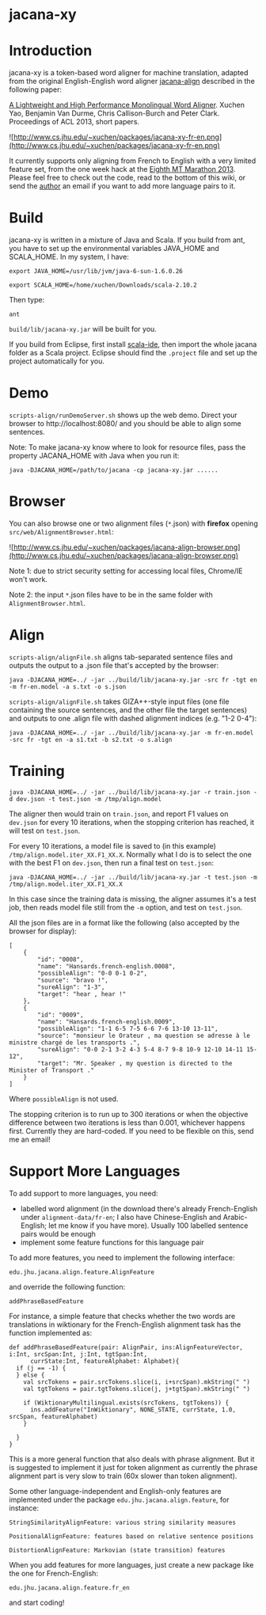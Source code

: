# jacana-xy

# Introduction #

jacana-xy is a token-based word aligner for machine translation, adapted from the original English-English word aligner [jacana-align](http://code.google.com/p/jacana/) described in the following paper:

[A Lightweight and High Performance Monolingual Word Aligner](http://cs.jhu.edu/~xuchen/paper/yao-jacana-wordalign-acl2013.pdf).
Xuchen Yao, Benjamin Van Durme, Chris Callison-Burch and Peter Clark.
Proceedings of ACL 2013, short papers.

![http://www.cs.jhu.edu/~xuchen/packages/jacana-xy-fr-en.png](http://www.cs.jhu.edu/~xuchen/packages/jacana-xy-fr-en.png)

It currently supports only aligning from French to English with a very limited feature set, from the one week hack at the [Eighth MT Marathon 2013](http://ufal.mff.cuni.cz/mtm13/). Please feel free to check out the code, read to the bottom of this wiki, or send the [author](http://www.cs.jhu.edu/~xuchen) an email if you want to add more language pairs to it.


# Build #

jacana-xy is written in a mixture of Java and Scala. If you build from ant, you have to set up the environmental variables JAVA\_HOME and SCALA\_HOME. In my system, I have:

`export JAVA_HOME=/usr/lib/jvm/java-6-sun-1.6.0.26`

`export SCALA_HOME=/home/xuchen/Downloads/scala-2.10.2`

Then type:

`ant`

`build/lib/jacana-xy.jar` will be built for you.

If you build from Eclipse, first install [scala-ide](http://scala-ide.org/), then import the whole jacana folder as a Scala project. Eclipse should find the `.project` file and set up the project automatically for you.

# Demo #

`scripts-align/runDemoServer.sh` shows up the web demo. Direct your browser to http://localhost:8080/ and you should be able to align some sentences.

Note: To make jacana-xy know where to look for resource files, pass the property JACANA\_HOME with Java when you run it:

`java -DJACANA_HOME=/path/to/jacana -cp jacana-xy.jar ......`

# Browser #

You can also browse one or two alignment files (`*`.json) with **firefox** opening `src/web/AlignmentBrowser.html`:

![http://www.cs.jhu.edu/~xuchen/packages/jacana-align-browser.png](http://www.cs.jhu.edu/~xuchen/packages/jacana-align-browser.png)


Note 1: due to strict security setting for accessing local files, Chrome/IE won't work.

Note 2: the input `*`.json files have to be in the same folder with `AlignmentBrowser.html`.

# Align #

`scripts-align/alignFile.sh` aligns tab-separated sentence files and outputs the output to a .json file that's accepted by the browser:

`java -DJACANA_HOME=../ -jar ../build/lib/jacana-xy.jar -src fr -tgt en -m fr-en.model -a s.txt -o s.json`

`scripts-align/alignFile.sh` takes GIZA++-style input files (one file containing the source sentences, and the other file the target sentences) and outputs to one .align file with dashed alignment indices (e.g. "1-2 0-4"):

`java -DJACANA_HOME=../ -jar ../build/lib/jacana-xy.jar -m fr-en.model -src fr -tgt en -a s1.txt -b s2.txt -o s.align`

# Training #

`java -DJACANA_HOME=../ -jar ../build/lib/jacana-xy.jar -r train.json -d dev.json -t test.json -m /tmp/align.model`

The aligner then would train on `train.json`, and report F1 values on `dev.json` for every 10 iterations, when the stopping criterion has reached, it will test on `test.json`.

For every 10 iterations, a model file is saved to (in this example) `/tmp/align.model.iter_XX.F1_XX.X`. Normally what I do is to select the one with the best F1 on `dev.json`, then run a final test on `test.json`:

`java -DJACANA_HOME=../ -jar ../build/lib/jacana-xy.jar -t test.json -m /tmp/align.model.iter_XX.F1_XX.X`

In this case since the training data is missing, the aligner assumes it's a test job, then reads model file still from the `-m` option, and test on `test.json`.

All the json files are in a format like the following (also accepted by the browser for display):

```
[
    {
        "id": "0008",
        "name": "Hansards.french-english.0008",
        "possibleAlign": "0-0 0-1 0-2",
        "source": "bravo !",
        "sureAlign": "1-3",
        "target": "hear , hear !"
    },
    {
        "id": "0009",
        "name": "Hansards.french-english.0009",
        "possibleAlign": "1-1 6-5 7-5 6-6 7-6 13-10 13-11",
        "source": "monsieur le Orateur , ma question se adresse à le ministre chargé de les transports .",
        "sureAlign": "0-0 2-1 3-2 4-3 5-4 8-7 9-8 10-9 12-10 14-11 15-12",
        "target": "Mr. Speaker , my question is directed to the Minister of Transport ."
    }
]
```

Where `possibleAlign` is not used.

The stopping criterion is to run up to 300 iterations or when the objective difference between two iterations is less than 0.001, whichever happens first. Currently they are hard-coded. If you need to be flexible on this, send me an email!

# Support More Languages #

To add support to more languages, you need:

  * labelled word alignment (in the download there's already French-English under `alignment-data/fr-en`; I also have Chinese-English and Arabic-English; let me know if you have more). Usually 100 labelled sentence pairs would be enough
  * implement some feature functions for this language pair

To add more features, you need to implement the following interface:

`edu.jhu.jacana.align.feature.AlignFeature`

and override the following function:

`addPhraseBasedFeature`

For instance, a simple feature that checks whether the two words are translations in wiktionary for the French-English alignment task has the function implemented as:

```
def addPhraseBasedFeature(pair: AlignPair, ins:AlignFeatureVector, i:Int, srcSpan:Int, j:Int, tgtSpan:Int,
      currState:Int, featureAlphabet: Alphabet){
  if (j == -1) {
  } else {
    val srcTokens = pair.srcTokens.slice(i, i+srcSpan).mkString(" ")
    val tgtTokens = pair.tgtTokens.slice(j, j+tgtSpan).mkString(" ")
           	
    if (WiktionaryMultilingual.exists(srcTokens, tgtTokens)) {
      ins.addFeature("InWiktionary", NONE_STATE, currState, 1.0, srcSpan, featureAlphabet) 
    }
	
  }       
}
```

This is a more general function that also deals with phrase alignment. But it is suggested to implement it just for token alignment as currently the phrase alignment part is very slow to train (60x slower than token alignment).

Some other language-independent and English-only features are implemented under the package `edu.jhu.jacana.align.feature`, for instance:

`StringSimilarityAlignFeature: various string similarity measures`

`PositionalAlignFeature: features based on relative sentence positions`

`DistortionAlignFeature: Markovian (state transition) features`

When you add features for more languages, just create a new package like the one for French-English:

`edu.jhu.jacana.align.feature.fr_en`

and start coding!